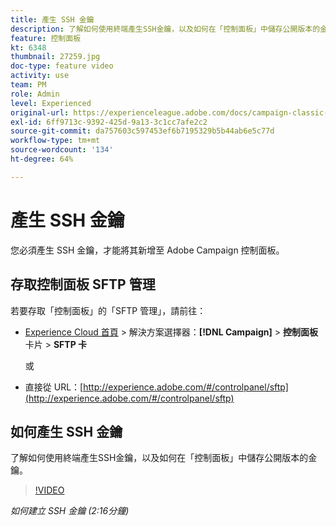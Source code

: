 ```yaml
---
title: 產生 SSH 金鑰
description: 了解如何使用終端產生SSH金鑰，以及如何在「控制面板」中儲存公開版本的金鑰。
feature: 控制面板
kt: 6348
thumbnail: 27259.jpg
doc-type: feature video
activity: use
team: PM
role: Admin
level: Experienced
original-url: https://experienceleague.adobe.com/docs/campaign-classic-learn/tutorials/administrating/control-panel-acc/generate-ssh-key.html
exl-id: 6ff9713c-9392-425d-9a13-3c1cc7afe2c2
source-git-commit: da757603c597453ef6b7195329b5b44ab6e5c77d
workflow-type: tm+mt
source-wordcount: '134'
ht-degree: 64%

---
```


# 產生 SSH 金鑰

您必須產生 SSH 金鑰，才能將其新增至 Adobe Campaign 控制面板。

## 存取控制面板 SFTP 管理

若要存取「控制面板」的「SFTP 管理」，請前往：

* [Experience Cloud 首頁](https://experience.adobe.com/#/home) > 解決方案選擇器：**[!DNL Campaign]** > **控制面板** 卡片 > **SFTP 卡**

   或
* 直接從 URL：[http://experience.adobe.com/#/controlpanel/sftp](http://experience.adobe.com/#/controlpanel/sftp)

## 如何產生 SSH 金鑰

了解如何使用終端產生SSH金鑰，以及如何在「控制面板」中儲存公開版本的金鑰。

>[!VIDEO](https://video.tv.adobe.com/v/27259?quality=12)

*如何建立 SSH 金鑰 (2:16分鐘)*
